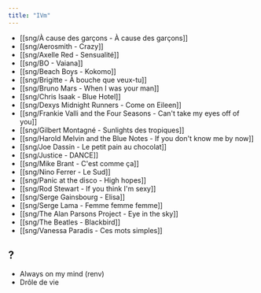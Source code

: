```yaml
---
title: "IVm"
---
```


- [[sng/À cause des garçons - À cause des garçons]]
- [[sng/Aerosmith - Crazy]]
- [[sng/Axelle Red - Sensualité]]
- [[sng/BO - Vaiana]]
- [[sng/Beach Boys - Kokomo]]
- [[sng/Brigitte - À bouche que veux-tu]]
- [[sng/Bruno Mars - When I was your man]]
- [[sng/Chris Isaak - Blue Hotel]]
- [[sng/Dexys Midnight Runners - Come on Eileen]]
- [[sng/Frankie Valli and the Four Seasons - Can't take my eyes off of you]]
- [[sng/Gilbert Montagné - Sunlights des tropiques]]
- [[sng/Harold Melvin and the Blue Notes - If you don't know me by now]]
- [[sng/Joe Dassin - Le petit pain au chocolat]]
- [[sng/Justice - DANCE]]
- [[sng/Mike Brant - C'est comme ça]]
- [[sng/Nino Ferrer - Le Sud]]
- [[sng/Panic at the disco - High hopes]]
- [[sng/Rod Stewart - If you think I'm sexy]]
- [[sng/Serge Gainsbourg - Elisa]]
- [[sng/Serge Lama - Femme femme femme]]
- [[sng/The Alan Parsons Project - Eye in the sky]]
- [[sng/The Beatles - Blackbird]]
- [[sng/Vanessa Paradis - Ces mots simples]]

## ?

- Always on my mind (renv)
- Drôle de vie
